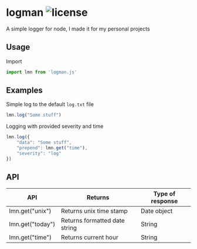# logman <img src="https://shields.io/github/license/tzwel/logman" alt="license" />
A simple logger for node, I made it for my personal projects

## Usage
Import
```js
import lmn from 'logman.js'
```

## Examples

Simple log to the default `log.txt` file
```js
lmn.log("Some stuff")
``` 

Logging with provided severity and time
```js
lmn.log({
    "data": "Some stuff",
    "prepend": lmn.get("time"),
    "severity": "log"
})
```

## API
| API | Returns | Type of response |
| ---- | --- | --- |
| lmn.get("unix") | Returns unix time stamp | Date object |
| lmn.get("today") | Returns formatted date string | String |
| lmn.get("time") | Returns current hour | String |
